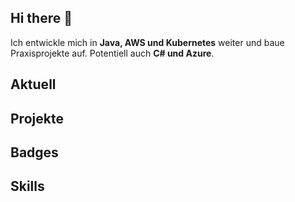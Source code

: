 ## Hi there 👋

Ich entwickle mich in **Java, AWS und Kubernetes** weiter und baue Praxisprojekte auf.
Potentiell auch **C# und Azure**.

## Aktuell

## Projekte

## Badges

## Skills
